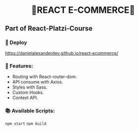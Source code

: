 <h1 align="center">🛒REACT E-COMMERCE🛒 </h1>

<h2> Part of React-Platzi-Course </h2>

### 🚀 Deploy
https://danielalexanderdev.github.io/react-ecommerce/

### 🎯 Features:
- Routing with React-router-dom.
- API consume with Axios.
- Styles with Sass.
- Custom Hooks.
- Context API.

### 📚 Available Scripts:
`npm start`
`npm build`

